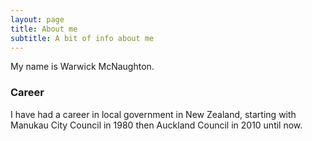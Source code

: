```yaml
---
layout: page
title: About me
subtitle: A bit of info about me
---
```


My name is Warwick McNaughton. 

### Career
I have had a career in local government in New Zealand, starting with Manukau City Council in 1980 then Auckland Council in 2010 until now.

